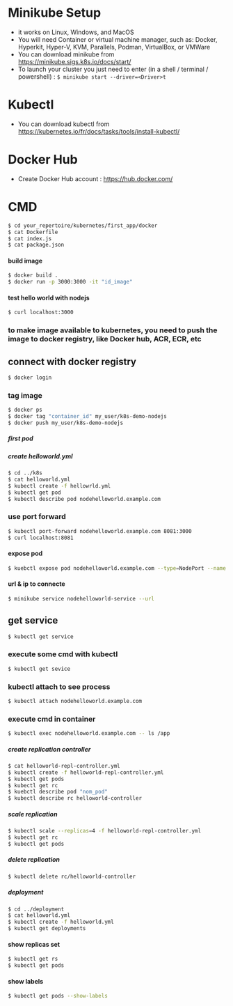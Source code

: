 # Minikube Setup
  - it works on Linux, Windows, and MacOS
  - You will need Container or virtual machine manager, such as: Docker, Hyperkit, Hyper-V, KVM, Parallels, Podman, VirtualBox, or VMWare
  - You can download minikube from https://minikube.sigs.k8s.io/docs/start/
  - To launch your cluster you just need to enter (in a shell / terminal / powershell) :
    `$ minikube start --driver=<Driver>t`

# Kubectl
  - You can download kubectl from https://kubernetes.io/fr/docs/tasks/tools/install-kubectl/ 

# Docker Hub
  - Create Docker Hub account : https://hub.docker.com/ 

# CMD
```sh
$ cd your_repertoire/kubernetes/first_app/docker
$ cat Dockerfile
$ cat index.js 
$ cat package.json
```
#### build image ###
```sh
$ docker build .
$ docker run -p 3000:3000 -it "id_image"
```
#### test hello world with nodejs ###
```sh
$ curl localhost:3000
```
### to make image available to kubernetes, you need to push the image to docker registry, like Docker hub, ACR, ECR, etc ###

## connect with docker registry ###
```sh
$ docker login
```
### tag image ###
```sh
$ docker ps  
$ docker tag "container_id" my_user/k8s-demo-nodejs
$ docker push my_user/k8s-demo-nodejs
```
##### first pod ###
##### create helloworld.yml ####
```sh
$ cd ../k8s
$ cat helloworld.yml
$ kubectl create -f hellowrld.yml
$ kubectl get pod
$ kubectl describe pod nodehelloworld.example.com
```
### use port forward ##
```sh
$ kubectl port-forward nodehelloworld.example.com 8081:3000
$ curl localhost:8081
```
#### expose pod ####
```sh
$ kuebctl expose pod nodehelloworld.example.com --type=NodePort --name nodehelloworld-service
```
#### url & ip to connecte ##
```sh
$ minikube service nodehelloworld-service --url
```
## get service ##
```sh
$ kubectl get service
```
### execute some cmd with kubectl ###
```sh
$ kubectl get sevice
```
### kubectl attach to see process ###
```sh
$ kubectl attach nodehelloworld.example.com 
```
### execute cmd in container ###
```sh
$ kubectl exec nodehelloworld.example.com -- ls /app
```
##### create replication controller ###
```sh
$ cat helloworld-repl-controller.yml
$ kubectl create -f helloworld-repl-controller.yml
$ kubectl get pods
$ kubectl get rc
$ kuebctl describe pod "nom_pod"
$ kubectl describe rc helloworld-controller
```
##### scale replication ######
```sh
$ kubectl scale --replicas=4 -f helloworld-repl-controller.yml
$ kubectl get rc
$ kubectl get pods
```
##### delete replication ####
```sh
$ kubectl delete rc/helloworld-controller
```
##### deployment #####
```sh
$ cd ../deployment
$ cat helloworld.yml
$ kubectl create -f helloworld.yml 
$ kubectl get deployments
```
#### show replicas set ###
```sh
$ kubectl get rs
$ kubectl get pods
```
#### show labels #####
```sh
$ kubectl get pods --show-labels
```
#### 



